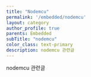 ```yaml
---
title: "Nodemcu"
permalink: '/embedded/nodemcu'
layout: category
author_profile: true
parents: Embedded
subTitle: "nodemcu"
color_class: text-primary
description: nodemcu 관련글
---
```


nodemcu 관련글
